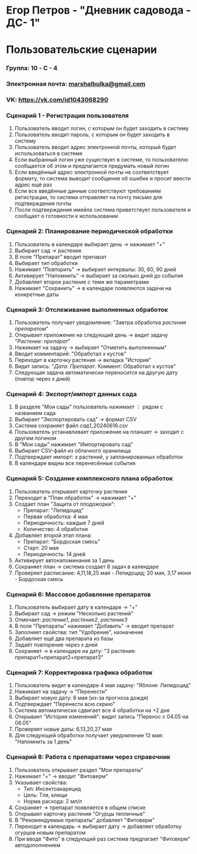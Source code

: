 # Егор Петров - "Дневник садовода - ДС- 1"
# Пользовательские сценарии

### Группа: 10 - C - 4
### Электронная почта: marshalbulka@gmail.com
### VK: https://vk.com/id1043068290

### Сценарий 1 - Регистрация пользователя

1. Пользователь вводит логин, с которым он будет заходить в систему
2. Пользователь вводит пароль, с которым он будет заходить в систему
3. Пользователь вводит адрес электронной почты, который будет использоваться в системе
4. Если выбранный логин уже существует в системе, то пользователю сообщается об этом и предлагается придумать новый логин
5. Если введённый адрес электронной почты не соответствует формату, то система выводит сообщение об ошибке и просит ввести адрес ещё раз
6. Если все введённые данные соответствуют требованиям регистрации, то система отправляет на почту письмо для подтверждения почты
7. После подтверждения имейла система приветствует пользователя и сообщает о готовности к использовании

### Сценарий 2: Планирование периодической обработки  

1. Пользователь в календаре выбирает день → нажимает "+"  
2. Выбирает сад → растение  
3. В поле "Препарат" вводит препарат 
4. Выбирает тип обработки 
5. Нажимает "Повторить" → выбирает интервалы: 30, 60, 90 дней  
6. Активирует "Напомнить" → выбирает за сколько дней до события 
7. Добавляет второе растение с теми же параметрами  
8. Нажимает "Сохранить" → в календаре появляются задачи на конкретные даты  

### Сценарий 3: Отслеживание выполненных обработок  

1. Пользователь получает уведомление: "Завтра обработка *растения* *препаратом*"  
2. Открывает приложение на следующий день → видит задачу "*Растение*: *препарат*"  
3. Нажимает на задачу → выбирает "Отметить выполненным"  
4. Вводит комментарий: "Обработал х кустов"  
5. Переходит в карточку растения → вкладка "История"  
6. Видит запись: "*Дата*: *Препарат*. Коммент: Обработал х кустов"  
7. Следующая задача автоматически переносится на другую дату (повтор через х дней)  

### Сценарий 4: Экспорт/импорт данных сада  
1. В разделе "Мои сады" пользователь нажимает ⋮ рядом с названием сада
2. Выбирает "Экспортировать сад" → формат CSV  
3. Система сохраняет файл *сад1*_20240616.csv  
4. Пользователь устанавливает приложение на планшет → заходит с другим логином
5. В "Мои сады" нажимает "Импортировать сад"  
6. Выбирает CSV-файл из облачного хранилища  
7. Подтверждает импорт: х растений, у запланированных обработок  
8. В календаре видны все перенесённые события  

### Сценарий 5: Создание комплексного плана обработок  

1. Пользователь открывает карточку растения   
2. Переходит в "План обработок" → нажимает "+"  
3. Создает план "Защита от плодожорки":  
   - Препарат: "Лепидоцид"  
   - Первая обработка: 4 мая  
   - Периодичность: каждые 7 дней  
   - Количество: 4 обработки  
4. Добавляет второй этап плана:  
   - Препарат: "Бордоская смесь"  
   - Старт: 20 мая  
   - Периодичность: 14 дней  
5. Активирует автонапоминания за 1 день  
6. Сохраняет план → система создает 8 задач в календаре  
7. Проверяет расписание: 4,11,18,25 мая - Лепидоцид; 20 мая, 3,17 июня - Бордоская смесь  

### Сценарий 6: Массовое добавление препаратов 

1. Пользователь выбирает дату в календаре → "+"  
2. Выбирает сад → режим "Несколько растений"  
3. Отмечает: *растение1*, *растение2*, *растение3*  
4. В поле "Препараты" нажимает "Добавить" → вводит препарат 
5. Заполняет свойства: тип "Удобрение", назначение  
6. Добавляет ещё два препарата из базы
7. Задаёт повторение через х дней  
8. Сохраняет → в календаре на дату: "3 растения: препарат1+препарат2+препарат3"  

### Сценарий 7: Корректировка графика обработок  
1. Пользователь видит в календаре 4 мая задачу: "Яблоня: Лепидоцид"  
2. Нажимает на задачу → "Перенести"  
3. Выбирает новую дату: 6 мая (из-за прогноза дождя)  
4. Подтверждает "Перенести всю серию"  
5. Система автоматически сдвигает все 4 обработки на +2 дня  
6. Открывает "История изменений": видит запись "Перенос с 04.05 на 06.05"  
7. Проверяет новые даты: 6,13,20,27 мая  
8. Для следующей обработки получает уведомление 12 мая: "Напомнить за 1 день"  

### Сценарий 8: Работа с препаратами через справочник  
1. Пользователь открывает раздел "Мои препараты"  
2. Нажимает "+" → вводит "Фитоверм"  
3. Указывает свойства:  
   - Тип: Инсектоакарицид  
   - Цель: Тля, клещи  
   - Норма расхода: 2 мл/л  
4. Сохраняет → препарат появляется в общем списке  
5. Открывает карточку растения "Огурцы тепличные"  
6. В "Рекомендуемые препараты" добавляет "Фитоверм"  
7. Переходит в календарь → выбирает дату → добавляет обработку огурцов новым препаратом  
8. При вводе "Фито" в следующий раз система предлагает "Фитоверм" автодополнением  
